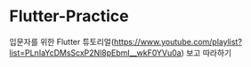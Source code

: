 # Flutter-Practice

입문자를 위한 Flutter 튜토리얼(https://www.youtube.com/playlist?list=PLnIaYcDMsScxP2Nl8pEbmI__wkF0YVu0a) 보고 따라하기
